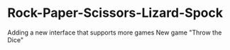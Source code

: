 # Rock-Paper-Scissors-Lizard-Spock

Adding a new interface that supports more games
New game "Throw the Dice"
